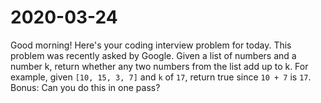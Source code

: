# 2020-03-24
Good morning! Here's your coding interview problem for today.
This problem was recently asked by Google.
Given a list of numbers and a number k, return whether any two numbers from the list add up to k.
For example, given `[10, 15, 3, 7]` and `k` of `17`, return true since `10 + 7` is `17`.
Bonus: Can you do this in one pass?
